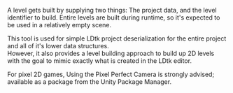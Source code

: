 A level gets built by supplying two things: The project data, and the level identifier to build. Entire levels are built during runtime, so it's expected to be used in a relatively empty scene.

This tool is used for simple LDtk project deserialization for the entire project and all of it's lower data structures.  
However, it also provides a level building approach to build up 2D levels with the goal to mimic exactly what is created in the LDtk editor.  

For pixel 2D games, Using the Pixel Perfect Camera is strongly advised; available as a package from the Unity Package Manager.  